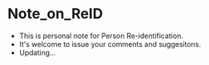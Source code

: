 # Note_on_ReID
- This is personal note for Person Re-identification.
- It's welcome to issue your comments and suggesitons.
- Updating...
